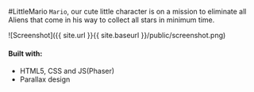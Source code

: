 ---
---

#LittleMario
`Mario`, our cute little character is on a mission to eliminate all Aliens that come in his way to collect all stars in minimum time.

![Screenshot]({{ site.url }}{{ site.baseurl }}/public/screenshot.png)

#### Built with:
* HTML5, CSS and JS(Phaser)
* Parallax design